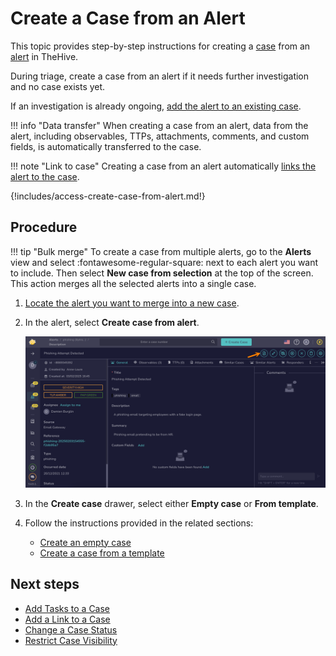 # Create a Case from an Alert

This topic provides step-by-step instructions for creating a [case](../cases/about-cases.md) from an [alert](about-alerts.md) in TheHive.

During triage, create a case from an alert if it needs further investigation and no case exists yet.

If an investigation is already ongoing, [add the alert to an existing case](add-an-alert-to-an-existing-case.md).

!!! info "Data transfer"
    When creating a case from an alert, data from the alert, including observables, TTPs, attachments, comments, and custom fields, is automatically transferred to the case.

!!! note "Link to case"
    Creating a case from an alert automatically [links the alert to the case](../cases/view-alerts-linked-to-a-case.md).

{!includes/access-create-case-from-alert.md!}

<h2>Procedure</h2>

!!! tip "Bulk merge"
    To create a case from multiple alerts, go to the **Alerts** view and select :fontawesome-regular-square: next to each alert you want to include. Then select **New case from selection** at the top of the screen. This action merges all the selected alerts into a single case.

1. [Locate the alert you want to merge into a new case](./search-for-alerts/find-an-alert.md).

2. In the alert, select **Create case from alert**.

    ![Create case from alert](/thehive/images/user-guides/analyst-corner/cases/create-case-from-alert.png)

3. In the **Create case** drawer, select either **Empty case** or **From template**.

4. Follow the instructions provided in the related sections:

    * [Create an empty case](../cases/create-a-new-case.md#create-an-empty-case)
    * [Create a case from a template](../cases/create-a-new-case.md#create-a-case-from-a-template)

<h2>Next steps</h2>

* [Add Tasks to a Case](../cases/add-tasks-to-a-case.md)
* [Add a Link to a Case](../cases/case-links/add-a-link-to-a-case.md)
* [Change a Case Status](../cases/change-status-case.md)
* [Restrict Case Visibility](../cases/case-visibility/restrict-visibility-case.md)